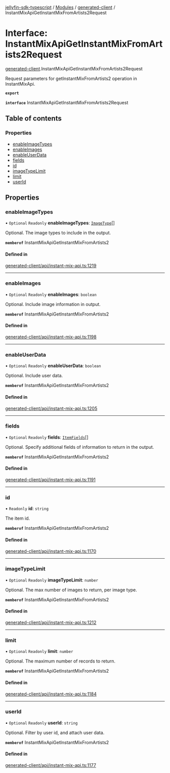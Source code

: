 [jellyfin-sdk-typescript](../README.md) / [Modules](../modules.md) / [generated-client](../modules/generated_client.md) / InstantMixApiGetInstantMixFromArtists2Request

# Interface: InstantMixApiGetInstantMixFromArtists2Request

[generated-client](../modules/generated_client.md).InstantMixApiGetInstantMixFromArtists2Request

Request parameters for getInstantMixFromArtists2 operation in InstantMixApi.

**`export`**

**`interface`** InstantMixApiGetInstantMixFromArtists2Request

## Table of contents

### Properties

- [enableImageTypes](generated_client.InstantMixApiGetInstantMixFromArtists2Request.md#enableimagetypes)
- [enableImages](generated_client.InstantMixApiGetInstantMixFromArtists2Request.md#enableimages)
- [enableUserData](generated_client.InstantMixApiGetInstantMixFromArtists2Request.md#enableuserdata)
- [fields](generated_client.InstantMixApiGetInstantMixFromArtists2Request.md#fields)
- [id](generated_client.InstantMixApiGetInstantMixFromArtists2Request.md#id)
- [imageTypeLimit](generated_client.InstantMixApiGetInstantMixFromArtists2Request.md#imagetypelimit)
- [limit](generated_client.InstantMixApiGetInstantMixFromArtists2Request.md#limit)
- [userId](generated_client.InstantMixApiGetInstantMixFromArtists2Request.md#userid)

## Properties

### enableImageTypes

• `Optional` `Readonly` **enableImageTypes**: [`ImageType`](../enums/generated_client.ImageType.md)[]

Optional. The image types to include in the output.

**`memberof`** InstantMixApiGetInstantMixFromArtists2

#### Defined in

[generated-client/api/instant-mix-api.ts:1219](https://github.com/thornbill/jellyfin-sdk-typescript/blob/350a9a5/src/generated-client/api/instant-mix-api.ts#L1219)

___

### enableImages

• `Optional` `Readonly` **enableImages**: `boolean`

Optional. Include image information in output.

**`memberof`** InstantMixApiGetInstantMixFromArtists2

#### Defined in

[generated-client/api/instant-mix-api.ts:1198](https://github.com/thornbill/jellyfin-sdk-typescript/blob/350a9a5/src/generated-client/api/instant-mix-api.ts#L1198)

___

### enableUserData

• `Optional` `Readonly` **enableUserData**: `boolean`

Optional. Include user data.

**`memberof`** InstantMixApiGetInstantMixFromArtists2

#### Defined in

[generated-client/api/instant-mix-api.ts:1205](https://github.com/thornbill/jellyfin-sdk-typescript/blob/350a9a5/src/generated-client/api/instant-mix-api.ts#L1205)

___

### fields

• `Optional` `Readonly` **fields**: [`ItemFields`](../enums/generated_client.ItemFields.md)[]

Optional. Specify additional fields of information to return in the output.

**`memberof`** InstantMixApiGetInstantMixFromArtists2

#### Defined in

[generated-client/api/instant-mix-api.ts:1191](https://github.com/thornbill/jellyfin-sdk-typescript/blob/350a9a5/src/generated-client/api/instant-mix-api.ts#L1191)

___

### id

• `Readonly` **id**: `string`

The item id.

**`memberof`** InstantMixApiGetInstantMixFromArtists2

#### Defined in

[generated-client/api/instant-mix-api.ts:1170](https://github.com/thornbill/jellyfin-sdk-typescript/blob/350a9a5/src/generated-client/api/instant-mix-api.ts#L1170)

___

### imageTypeLimit

• `Optional` `Readonly` **imageTypeLimit**: `number`

Optional. The max number of images to return, per image type.

**`memberof`** InstantMixApiGetInstantMixFromArtists2

#### Defined in

[generated-client/api/instant-mix-api.ts:1212](https://github.com/thornbill/jellyfin-sdk-typescript/blob/350a9a5/src/generated-client/api/instant-mix-api.ts#L1212)

___

### limit

• `Optional` `Readonly` **limit**: `number`

Optional. The maximum number of records to return.

**`memberof`** InstantMixApiGetInstantMixFromArtists2

#### Defined in

[generated-client/api/instant-mix-api.ts:1184](https://github.com/thornbill/jellyfin-sdk-typescript/blob/350a9a5/src/generated-client/api/instant-mix-api.ts#L1184)

___

### userId

• `Optional` `Readonly` **userId**: `string`

Optional. Filter by user id, and attach user data.

**`memberof`** InstantMixApiGetInstantMixFromArtists2

#### Defined in

[generated-client/api/instant-mix-api.ts:1177](https://github.com/thornbill/jellyfin-sdk-typescript/blob/350a9a5/src/generated-client/api/instant-mix-api.ts#L1177)
